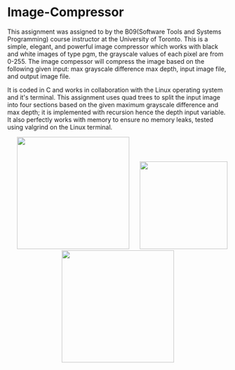 # Image-Compressor

This assignment was assigned to by the B09(Software Tools and Systems Programming) course instructor at the University of Toronto. This is a simple, elegant, and powerful image compressor which works with black and white images of type pgm, the grayscale values of each pixel are from 0-255. The image compessor will compress the image based on the following given input: max grayscale difference max depth, input image file, and output image file.

It is coded in C and works in collaboration with the Linux operating system and it's terminal. This assignment uses quad trees to split the input image into four sections based on the given maximum grayscale difference and max depth; it is implemented with recursion hence the depth input variable. It also perfectly works with memory to ensure no memory leaks, tested using valgrind on the Linux terminal.

<p align="center" float="left">
  <img src="https://user-images.githubusercontent.com/43008021/62431068-3049e200-b6f2-11e9-9eae-2bcb24ef34f0.jpg" width="256" hspace="20"/>
  <img src="https://user-images.githubusercontent.com/43008021/62431253-dba76680-b6f3-11e9-98b9-e9ed9682b00a.png" width="200"/>
  <img src="https://user-images.githubusercontent.com/43008021/62431223-7784a280-b6f3-11e9-9969-6d62533f8130.jpg" width="256" hspace="20"/>
</p>
